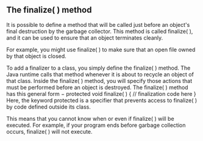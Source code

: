 ## The finalize( ) method

It is possible to define a method that will be called just before an object's final destruction by the garbage collector.
This method is called finalize( ), and it can be used to ensure that an object terminates cleanly.

For example, you might use finalize( ) to make sure that an open file owned by that object is closed.

To add a finalizer to a class, you simply define the finalize( ) method. The Java runtime calls that method whenever 
it is about to recycle an object of that class.
Inside the finalize( ) method, you will specify those actions that must be performed before an object is destroyed.
The finalize( ) method has this general form −
protected void finalize( ) {
// finalization code here
}
Here, the keyword protected is a specifier that prevents access to finalize( ) by code defined outside its class.

This means that you cannot know when or even if finalize( ) will be executed. For example, 
if your program ends before garbage collection occurs, finalize( ) will not execute.